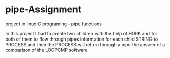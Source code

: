 # pipe-Assignment
project in linux C programing - pipe functions


In this project I had to create two children with the help of FORK and for both of them to flow through pipes information for each child STRING to PROCESS and then the PROCESS will return through a pipe the answer of a comparison of the LOOPCMP software
